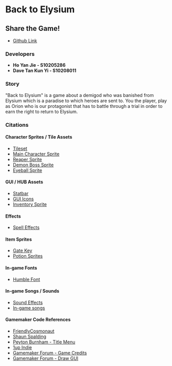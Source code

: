 # Back to Elysium
## Share the Game!
* [Github Link](https://github.com/ItsNotYJ/GPN_ASG2_Team2)

### Developers
* **Ho Yan Jie - S10205286**
* **Dave Tan Kun Yi - S10208011**

### Story
"Back to Elysium" is a game about a demigod who was banished from Elysium which is a paradise to which heroes are sent to.
You the player, play as Orion who is our protagonist that has to battle through a trial in order to earn the right to return to Elysium.

### Citations
#### Character Sprites / Tile Assets
* [Tileset](https://rekkimaru.itch.io/dungeon-rpg-tileset)
* [Main Character Sprite](https://szadiart.itch.io/rpg-main-character)
* [Reaper Sprite](https://samuellee.itch.io/reaper-animated-pixel-art)
* [Demon Boss Sprite](https://ansimuz.itch.io/gothicvania-patreon-collection)
* [Eyeball Sprite](https://elthen.itch.io/2d-pixel-art-flying-eye-monster)

#### GUI / HUB Assets
* [Statbar](https://adwitr.itch.io/pixel-health-bar-asset-pack-2)
* [GUI Icons](https://kyrise.itch.io/kyrises-free-16x16-rpg-icon-pack)
* [Inventory Sprite](https://drunkenimpgamestudio.itch.io/pixel-ui-borders)

#### Effects
* [Spell Effects](https://xyezawr.itch.io/gif-free-pixel-effects-pack-12-mini-magick-shoots-3)

#### Item Sprites
* [Gate Key](https://drxwat.itch.io/pixel-art-key)
* [Potion Sprites](https://tilation.itch.io/multi-size-isometric-potions)

#### In-game Fonts
* [Humble Font](https://somepx.itch.io/humble-fonts-free)

#### In-game Songs / Sounds
* [Sound Effects](https://phoenix1291.itch.io/sound-effects-pack-2)
* [In-game songs](https://xdeviruchi.itch.io/8-bit-fantasy-adventure-music-pack)

#### Gamemaker Code References
* [FriendlyCosmonaut](https://www.youtube.com/channel/UCKCKHxkH8zqV9ltWZw0JFig)
* [Shaun Spalding](https://www.youtube.com/channel/UCn7FE3Tx391g1tWPv-1tv7Q)
* [Peyton Burnham - Title Menu](https://www.youtube.com/watch?v=xLasKr0ekHY&t=5s)
* [1up Indie](https://www.youtube.com/channel/UCeG_QgoqaE---bsr9h0VQxg)
* [Gamemaker Forum - Game Credits](https://forum.yoyogames.com/index.php?threads/how-to-program-credits-into-the-game.67314/)
* [Gamemaker Forum - Draw GUI](https://forum.yoyogames.com/index.php?threads/solved-how-to-scale-gui.24598/)